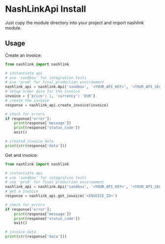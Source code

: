 # NashLinkApi Install

Just copy the module directory into your project and import nashlink module. 
  
## Usage

Create an invoice:  
  
```python
from nashlink import nashlink

# instantiate api
# use 'sandbox' for integration tests
# use 'prod' for final production environment
nashlink_api = nashlink.Api('sandbox', '<YOUR_API_KEY>', '<YOUR_API_SECRET_KEY>')
# setup order data for the invoice
invoice = {'price': 1, 'currency': 'EUR'}
# create the invoice
response = nashlink_api.create_invoice(invoice)

# check for errors
if response['error']:
    print(response['message'])
    print(response['status_code'])
    exit()

# created invoice data
print(str(response['data']))
```
  
Get and invoice:  

```python
from nashlink import nashlink

# instantiate api
# use 'sandbox' for integration tests
# use 'prod' for final production environment
nashlink_api = nashlink.Api('sandbox', '<YOUR_API_KEY>', '<YOUR_API_SECRET_KEY>')
# get a invoice
response = nashlink_api.get_invoice('<INVOICE_ID>')

# check for errors
if response['error']:
    print(response['message'])
    print(response['status_code'])
    exit()

# invoice data
print(str(response['data']))
```

